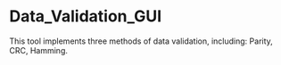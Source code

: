# Data_Validation_GUI
This tool implements three methods of data validation, including: Parity, CRC, Hamming.